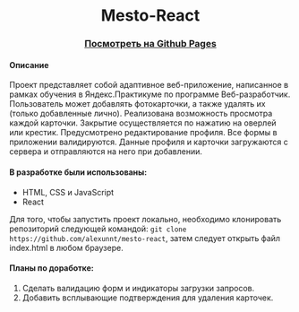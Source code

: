 <h1 align="center">Mesto-React</h1>
<h3 align="center"><a href="https://alexunnt.github.io/mesto-react/">Посмотреть на Github Pages</a></h3>

#### Описание

Проект представляет собой адаптивное веб-приложение, написанное в рамках обучения в Яндекс.Практикуме по программе Веб-разработчик. Пользователь может добавлять фотокарточки, а также удалять их (только добавленные лично). Реализована возможность просмотра каждой карточки. Закрытие осуществляется по нажатию на оверлей или крестик. Предусмотрено редактирование профиля. Все формы в приложении валидируются. Данные профиля и карточки загружаются с сервера и отправляются на него при добавлении.
#### В разработке были использованы:
<ul>
  <li>HTML, CSS и JavaScript</li>
  <li>React</li>
</ul>

Для того, чтобы запустить проект локально, необходимо клонировать репозиторий следующей командой: ```git clone https://github.com/alexunnt/mesto-react```, затем следует открыть файл index.html в любом браузере.

#### Планы по доработке:
1. Cделать валидацию форм и индикаторы загрузки запросов.
2. Добавить всплывающие подтверждения для удаления карточек.